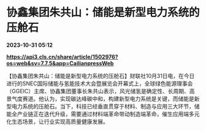 # 协鑫集团朱共山：储能是新型电力系统的压舱石

**2023-10-31 05:12**

**https://api3.cls.cn/share/article/1502976?os=web&sv=7.7.5&app=CailianpressWeb**

【协鑫集团朱共山：储能是新型电力系统的压舱石】财联社10月31日电，在今日进行的SNEC国际储能与氢能技术大会暨展览会开幕式上，全球绿色能源理事会（GGEIC）主席、协鑫集团董事长朱共山表示，风光储氢是确定性、长周期、高景气度赛道。他认为，实现碳达峰碳中和，构建新型电力系统是关键，而储能是新型电力系统的压舱石。当下，科技已经垂直贯穿于材料、制造与应用三大环节，储能全产业链正在迭代升级，需要通过材料端革命带动制造端革命，催生应用端多元化生态场景，让行业实现高质量健康发展。